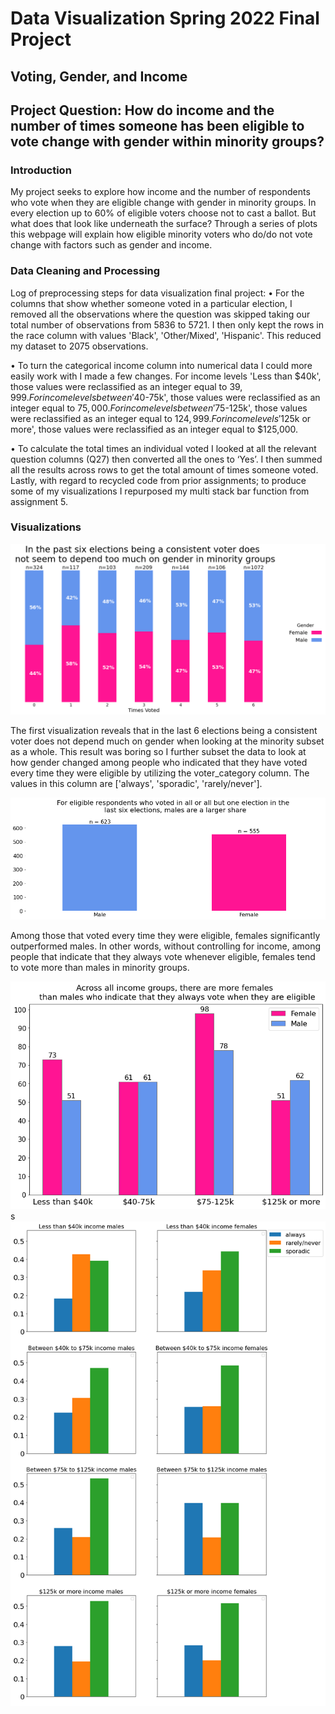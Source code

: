 # Data Visualization Spring 2022 Final Project
## Voting, Gender, and Income

## Project Question: How do income and the number of times someone has been eligible to vote change with gender within minority groups?

### Introduction

My project seeks to explore how income and the number of respondents who vote when they are eligible change with 
gender in minority groups. 
In every election up to 60% of eligible voters choose not to cast a ballot. But what does that look like underneath the surface? Through a series of plots
this webpage will explain how eligible minority voters who do/do not vote change with factors such as gender and income. 


### Data Cleaning and Processing

Log of preprocessing steps for data visualization final project:
• For the columns that show whether someone voted in a particular election, I removed 
all the observations where the question was skipped taking our total number of 
observations from 5836 to 5721. I then only kept the rows in the race column with 
values 'Black', 'Other/Mixed', 'Hispanic'. This reduced my dataset to 2075 observations.

• To turn the categorical income column into numerical data I could more easily work with 
I made a few changes. 
For income levels 'Less than $40k', those values were reclassified as an integer equal to $39,999.
For income levels between'$40-75k', those values were reclassified as an integer equal to $75,000.
For income levels between'$75-125k', those values were reclassified as an integer equal to $124,999.
For income levels '$125k or more', those values were reclassified as an integer equal to $125,000.

• To calculate the total times an individual voted I looked at all the relevant question 
columns (Q27) then converted all the ones to ‘Yes’. I then summed all the results across 
rows to get the total amount of times someone voted. Lastly, with regard to recycled code from prior assignments; to produce
some of my visualizations I repurposed my multi stack bar function from assignment 5.


### Visualizations

![Viz1](Viz1.png)

The first visualization reveals that in the last 6 elections being a consistent voter does not 
depend much on gender when looking at the minority subset as a whole. This result was boring 
so I further subset the data to look at how gender changed among people who indicated that 
they have voted every time they were eligible by utilizing the voter_category column. The 
values in this column are ['always', 'sporadic', 'rarely/never'].

![Viz2](Viz2.png)


Among those that voted every time they were eligible, females significantly outperformed 
males. In other words, without controlling for income, among people that indicate that they always vote whenever eligible, 
females tend to vote more than males in minority groups. 

![Viz3](Viz3.png)
s
![Viz4](Viz4.png)



